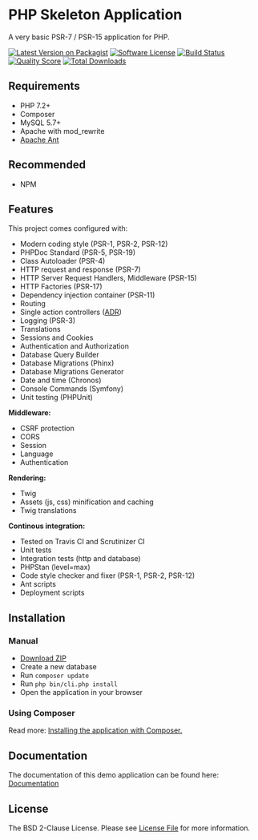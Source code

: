 # PHP Skeleton Application

A very basic PSR-7 / PSR-15 application for PHP.

[![Latest Version on Packagist](https://img.shields.io/github/release/odan/psr7-skeleton.svg)](https://github.com/odan/psr7-skeleton/releases)
[![Software License](https://img.shields.io/badge/license-BSD-brightgreen.svg)](LICENSE.md)
[![Build Status](https://travis-ci.org/odan/psr7-skeleton.svg?branch=master)](https://travis-ci.org/odan/psr7-skeleton)
[![Quality Score](https://scrutinizer-ci.com/g/odan/psr7-skeleton/badges/quality-score.png?b=master)](https://scrutinizer-ci.com/g/odan/psr7-skeleton/?branch=master)
[![Total Downloads](https://poser.pugx.org/odan/psr7-skeleton/downloads)](https://packagist.org/packages/odan/psr7-skeleton)

## Requirements

* PHP 7.2+
* Composer
* MySQL 5.7+
* Apache with mod_rewrite
* [Apache Ant](https://ant.apache.org/)

## Recommended

* NPM

## Features

This project comes configured with:

* Modern coding style (PSR-1, PSR-2, PSR-12)
* PHPDoc Standard (PSR-5, PSR-19)
* Class Autoloader (PSR-4)
* HTTP request and response (PSR-7)
* HTTP Server Request Handlers, Middleware (PSR-15)
* HTTP Factories (PSR-17)
* Dependency injection container (PSR-11)
* Routing
* Single action controllers ([ADR](https://github.com/pmjones/adr/blob/master/ADR.md))
* Logging (PSR-3)
* Translations
* Sessions and Cookies
* Authentication and Authorization
* Database Query Builder
* Database Migrations (Phinx)
* Database Migrations Generator
* Date and time (Chronos)
* Console Commands (Symfony)
* Unit testing (PHPUnit)

**Middleware:**

* CSRF protection
* CORS
* Session
* Language
* Authentication

**Rendering:**

* Twig
* Assets (js, css) minification and caching
* Twig translations

**Continous integration:**

* Tested on Travis CI and Scrutinizer CI
* Unit tests
* Integration tests (http and database)
* PHPStan (level=max)
* Code style checker and fixer (PSR-1, PSR-2, PSR-12)
* Ant scripts
* Deployment scripts

## Installation

### Manual

* [Download ZIP](https://github.com/odan/psr7-hello-world/archive/master.zip)
* Create a new database
* Run `composer update`
* Run `php bin/cli.php install`
* Open the application in your browser

### Using Composer

Read more: [Installing the application with Composer.](https://odan.github.io/psr7-skeleton/#installation)

## Documentation

The documentation of this demo application can be found here: [Documentation](https://odan.github.io/psr7-skeleton)

## License

The BSD 2-Clause License. Please see [License File](LICENSE) for more information.

